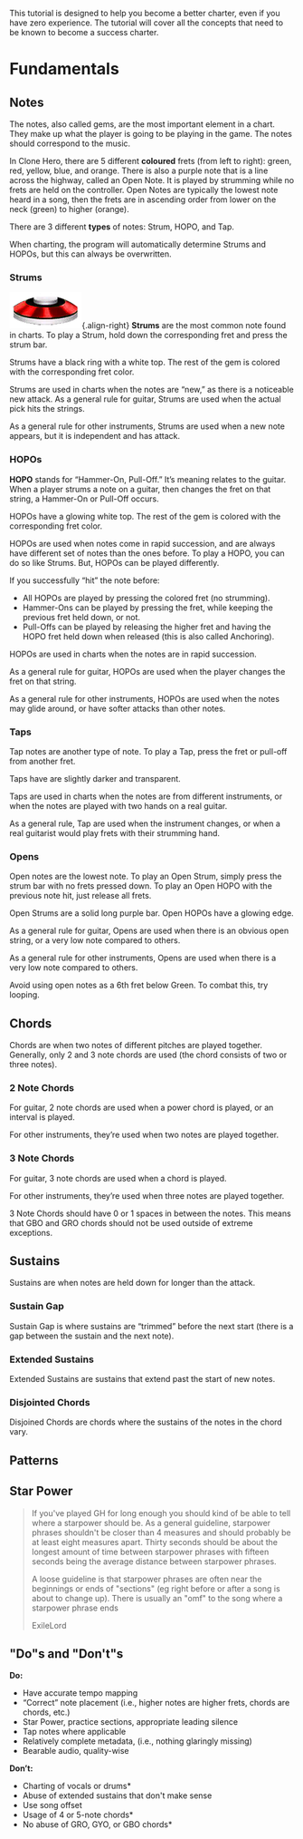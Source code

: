 <!-- TITLE: Charting -->
<!-- SUBTITLE: This is all the theory that goes behind charting. -->

This tutorial is designed to help you become a better charter, even if you have zero experience. The tutorial will cover all the concepts that need to be known to become a success charter.

# Fundamentals
## Notes
The notes, also called gems, are the most important element in a chart. They make up what the player is going to be playing in the game. The notes should correspond to the music. 

In Clone Hero, there are 5 different **coloured** frets (from left to right): green, red, yellow, blue, and orange. There is also a purple note that is a line across the highway, called an Open Note. It is played by strumming while no frets are held on the controller. Open Notes are typically the lowest note heard in a song, then the frets are in ascending order from lower on the neck (green) to higher (orange).

There are 3 different **types** of notes: Strum, HOPO, and Tap.

When charting, the program will automatically determine Strums and HOPOs, but this can always be overwritten.

### Strums
![Strum](/uploads/notes/strum.png "Strum"){.align-right}
**Strums** are the most common note found in charts. To play a Strum, hold down the corresponding fret and press the strum bar. 

Strums have a black ring with a white top. The rest of the gem is colored with the corresponding fret color. 

Strums are used in charts when the notes are “new,” as there is a noticeable new attack.
As a general rule for guitar, Strums are used when the actual pick hits the strings. 

As a general rule for other instruments, Strums are used when a new note appears, but it is independent and has attack.

### HOPOs

**HOPO** stands for “Hammer-On, Pull-Off.” It’s meaning relates to the guitar. When a player strums a note on a guitar, then changes the fret on that string, a Hammer-On or Pull-Off occurs. 

HOPOs have a glowing white top. The rest of the gem is colored with the corresponding fret color. 

HOPOs are used when notes come in rapid succession, and are always have different set of notes than the ones before. To play a HOPO, you can do so like Strums. But, HOPOs can be played differently.

If you successfully “hit” the note before:
* All HOPOs are played by pressing the colored fret (no strumming).
* Hammer-Ons can be played by pressing the fret, while keeping the previous fret held down, or not.
* Pull-Offs can be played by releasing the higher fret and having the HOPO fret held down when released (this is also called Anchoring).

HOPOs are used in charts when the notes are in rapid succession.

As a general rule for guitar, HOPOs are used when the player changes the fret on that string. 

As a general rule for other instruments, HOPOs are used when the notes may glide around, or have softer attacks than other notes. 


### Taps

Tap notes are another type of note. To play a Tap, press the fret or pull-off from another fret. 

Taps have are slightly darker and transparent.

Taps are used in charts when the notes are from different instruments, or when the notes are played with two hands on a real guitar.

As a general rule, Tap are used when the instrument changes, or when a real guitarist would play frets with their strumming hand. 

### Opens

Open notes are the lowest note. To play an Open Strum, simply press the strum bar with no frets pressed down. To play an Open HOPO with the previous note hit, just release all frets.

Open Strums are a solid long purple bar. Open HOPOs have a glowing edge. 		

As a general rule for guitar, Opens are used when there is an obvious open string, or a very low note compared to others.

As a general rule for other instruments, Opens are used when there is a very low note compared to others.

Avoid using open notes as a 6th fret below Green. To combat this, try looping.

## Chords

Chords are when two notes of different pitches are played together. Generally, only 2 and 3 note chords are used (the chord consists of two or three notes). 

### 2 Note Chords

For guitar, 2 note chords are used when a power chord is played, or an interval is played.

For other instruments, they’re used when two notes are played together.

### 3 Note Chords

For guitar, 3 note chords are used when a chord is played.

For other instruments, they’re used when three notes are played together.

3 Note Chords should have 0 or 1 spaces in between the notes. This means that GBO and GRO chords should not be used outside of extreme exceptions.

## Sustains

Sustains are when notes are held down for longer than the attack.

### Sustain Gap

Sustain Gap is where sustains are “trimmed” before the next start (there is a gap between the sustain and the next note). 

### Extended Sustains

Extended Sustains are sustains that extend past the start of new notes.

### Disjointed Chords

Disjoined Chords are chords where the sustains of the notes in the chord vary.

## Patterns

## Star Power

> If you've played GH for long enough you should kind of be able to tell where a starpower should be. As a general guideline, starpower phrases shouldn't be closer than 4 measures and should probably be at least eight measures apart. Thirty seconds should be about the longest amount of time between starpower phrases with fifteen seconds being the average distance between starpower phrases.
> 
> A loose guideline is that starpower phrases are often near the beginnings or ends of "sections" (eg right before or after a song is about to change up). There is usually an "omf" to the song where a starpower phrase ends
> 
> ExileLord

## "Do"s and "Don't"s

**Do:**

* Have accurate tempo mapping
* “Correct” note placement (i.e., higher notes are higher frets, chords are chords, etc.)
* Star Power, practice sections, appropriate leading silence
* Tap notes where applicable
* Relatively complete metadata, (i.e., nothing glaringly missing)
* Bearable audio, quality-wise

**Don’t:**

* Charting of vocals or drums*
* Abuse of extended sustains that don't make sense
* Use song offset
* Usage of 4 or 5-note chords*
* No abuse of GRO, GYO, or GBO chords*

